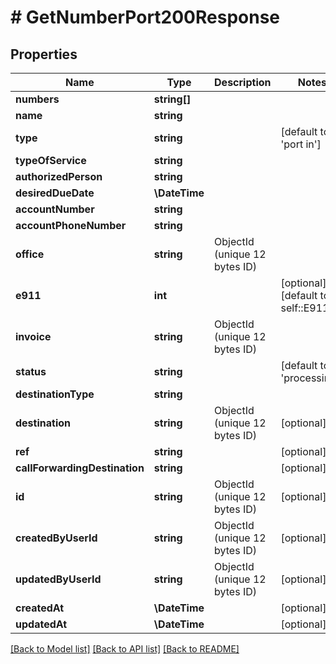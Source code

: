# # GetNumberPort200Response

## Properties

Name | Type | Description | Notes
------------ | ------------- | ------------- | -------------
**numbers** | **string[]** |  |
**name** | **string** |  |
**type** | **string** |  | [default to 'port in']
**typeOfService** | **string** |  |
**authorizedPerson** | **string** |  |
**desiredDueDate** | **\DateTime** |  |
**accountNumber** | **string** |  |
**accountPhoneNumber** | **string** |  |
**office** | **string** | ObjectId (unique 12 bytes ID) |
**e911** | **int** |  | [optional] [default to self::E911_0]
**invoice** | **string** | ObjectId (unique 12 bytes ID) |
**status** | **string** |  | [default to 'processing']
**destinationType** | **string** |  |
**destination** | **string** | ObjectId (unique 12 bytes ID) | [optional]
**ref** | **string** |  | [optional]
**callForwardingDestination** | **string** |  | [optional]
**id** | **string** | ObjectId (unique 12 bytes ID) | [optional]
**createdByUserId** | **string** | ObjectId (unique 12 bytes ID) | [optional]
**updatedByUserId** | **string** | ObjectId (unique 12 bytes ID) | [optional]
**createdAt** | **\DateTime** |  | [optional]
**updatedAt** | **\DateTime** |  | [optional]

[[Back to Model list]](../../README.md#models) [[Back to API list]](../../README.md#endpoints) [[Back to README]](../../README.md)
